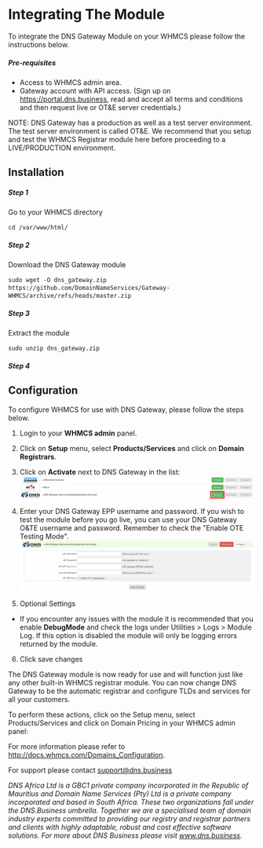 # Integrating The Module

To integrate the DNS Gateway Module on your WHMCS please follow the instructions below.

##### Pre-requisites

- Access to WHMCS admin area.
- Gateway account with API access. (Sign up on https://portal.dns.business, read and accept all terms and conditions and then request live or OT&E server credentials.) 

NOTE: DNS Gateway has a production as well as a test server environment. The test server environment is called OT&E. We recommend that you setup and test the WHMCS Registrar module here before proceeding to a LIVE/PRODUCTION environment.

## Installation

##### Step 1

Go to your WHMCS directory
```
cd /var/www/html/
```
##### Step 2

Download the DNS Gateway module
```
sudo wget -O dns_gateway.zip https://github.com/DomainNameServices/Gateway-WHMCS/archive/refs/heads/master.zip
```
##### Step 3

Extract the module 
```
sudo unzip dns_gateway.zip
```

##### Step 4
## Configuration

To configure WHMCS for use with DNS Gateway, please follow the steps below.

1. Login to your **WHMCS admin** panel.
2. Click on **Setup** menu, select **Products/Services** and click on **Domain Registrars**.
3. Click on **Activate** next to DNS Gateway in the list:
![](activate.png)

4. Enter your DNS Gateway EPP username and password. If you wish to test the module before you go live, you can use your DNS Gateway O&TE username and password. Remember to  check the "Enable OTE Testing Mode".
![](configure.png)

5. Optional Settings
 - If you encounter any issues with the module it is recommended that you enable **DebugMode** and check the logs under Utilities > Logs > Module Log. If this option is disabled the module will only be logging errors returned by the module.
 
6. Click save changes

The DNS Gateway module is now ready for use and will function just like any other built-in WHMCS registrar module. You can now change DNS Gateway to be the automatic registrar and configure TLDs and services for all your customers. 

To perform these actions, click on the Setup menu, select Products/Services and click on Domain Pricing in your WHMCS admin panel:

For more information please refer to http://docs.whmcs.com/Domains_Configuration. 

For support please contact support@dns.business

_DNS Africa Ltd is a GBC1 private company incorporated in the Republic of Mauritius and Domain Name Services (Pty) Ltd is a private company incorporated and based in South Africa. These two organizations fall under the DNS.Business umbrella. Together we are a specialised team of domain industry experts committed to providing our registry and registrar partners and clients with highly adaptable, robust and cost effective software solutions. For more about DNS Business please visit www.dns.business._ 
